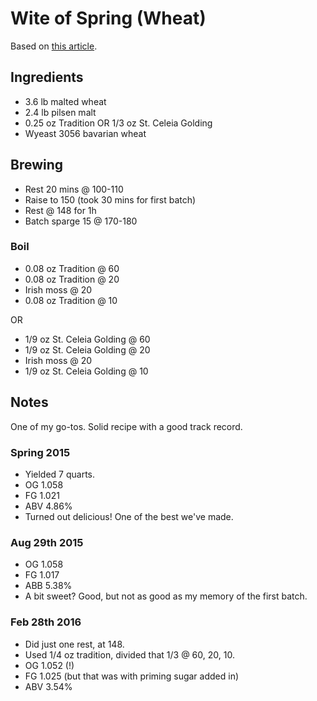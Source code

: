 # Wite of Spring (Wheat)

Based on [this article](http://byo.com/issues/item/1574-weissbier).

## Ingredients

* 3.6 lb malted wheat
* 2.4 lb pilsen malt
* 0.25 oz Tradition OR 1/3 oz St. Celeia Golding
* Wyeast 3056 bavarian wheat

## Brewing

* Rest 20 mins @ 100-110
* Raise to 150 (took 30 mins for first batch)
* Rest @ 148 for 1h
* Batch sparge 15 @ 170-180

### Boil
* 0.08 oz Tradition @ 60
* 0.08 oz Tradition @ 20
* Irish moss @ 20
* 0.08 oz Tradition @ 10

OR

* 1/9 oz St. Celeia Golding @ 60
* 1/9 oz St. Celeia Golding @ 20
* Irish moss @ 20
* 1/9 oz St. Celeia Golding @ 10

## Notes

One of my go-tos. Solid recipe with a good track record.

### Spring 2015
* Yielded 7 quarts.
* OG 1.058
* FG 1.021
* ABV 4.86%
* Turned out delicious! One of the best we've made.

### Aug 29th 2015
* OG 1.058
* FG 1.017
* ABB 5.38%
* A bit sweet? Good, but not as good as my memory of the first batch.

### Feb 28th 2016
* Did just one rest, at 148.
* Used 1/4 oz tradition, divided that 1/3 @ 60, 20, 10.
* OG 1.052 (!)
* FG 1.025 (but that was with priming sugar added in)
* ABV 3.54%

